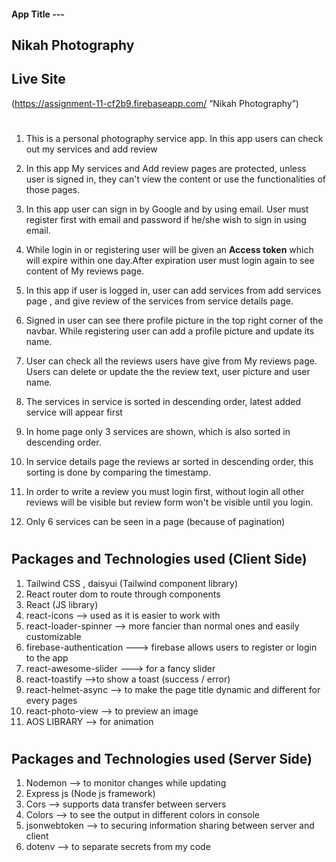 #### App Title ---

## Nikah Photography

## Live Site

(https://assignment-11-cf2b9.firebaseapp.com/ “Nikah Photography”)

#

1. This is a personal photography service app. In this app users can check out my services and add review
2. In this app My services and Add review pages are protected, unless user is signed in, they can't view the content or use the functionalities of those pages.
3. In this app user can sign in by Google and by using email. User must register first with email and password if he/she wish to sign in using email.
4. While login in or registering user will be given an **Access token** which will expire within one day.After expiration user must login again to see content of My reviews page.
5. In this app if user is logged in, user can add services from add services page , and give review of the services from service details page.

6. Signed in user can see there profile picture in the top right corner of the navbar. While registering user can add a profile picture and update its name.
7. User can check all the reviews users have give from My reviews page. Users can delete or update the the review text, user picture and user name.
8. The services in service is sorted in descending order, latest added service will appear first
9. In home page only 3 services are shown, which is also sorted in descending order.
10. In service details page the reviews ar sorted in descending order, this sorting is done by comparing the timestamp.
11. In order to write a review you must login first, without login all other reviews will be visible but review form won't be visible until you login.
12. Only 6 services can be seen in a page (because of pagination)

#

## Packages and Technologies used (Client Side)

1. Tailwind CSS , daisyui (Tailwind component library)
2. React router dom to route through components
3. React (JS library)
4. react-icons --> used as it is easier to work with
5. react-loader-spinner --> more fancier than normal ones and easily customizable
6. firebase-authentication ---> firebase allows users to register or login to the app
7. react-awesome-slider ---> for a fancy slider
8. react-toastify -->to show a toast (success / error)
9. react-helmet-async --> to make the page title dynamic and different for every pages
10. react-photo-view --> to preview an image
11. AOS LIBRARY --> for animation

#

## Packages and Technologies used (Server Side)

1. Nodemon --> to monitor changes while updating
2. Express js (Node js framework)
3. Cors --> supports data transfer between servers
4. Colors --> to see the output in different colors in console
5. jsonwebtoken --> to securing information sharing between server and client
6. dotenv --> to separate secrets from my code
